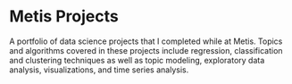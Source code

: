 # Metis Projects

A portfolio of data science projects that I completed while at Metis. Topics and algorithms covered in these projects include regression, classification and clustering techniques as well as topic modeling, exploratory data analysis, visualizations, and time series analysis. 
